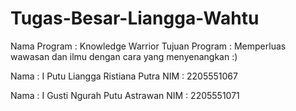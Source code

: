 # Tugas-Besar-Liangga-Wahtu

Nama Program   : Knowledge Warrior
Tujuan Program : Memperluas wawasan dan ilmu dengan cara yang menyenangkan :)


Nama : I Putu Liangga Ristiana Putra
NIM  : 2205551067

Nama : I Gusti Ngurah Putu Astrawan
NIM  : 2205551071
